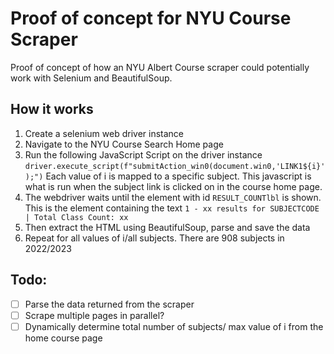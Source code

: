 # Proof of concept for NYU Course Scraper

Proof of concept of how an NYU Albert Course scraper could potentially work with Selenium and BeautifulSoup.

## How it works
1. Create a selenium web driver instance
2. Navigate to the NYU Course Search Home page
3. Run the following JavaScript Script on the driver instance
  `driver.execute_script(f"submitAction_win0(document.win0,'LINK1${i}');")` 
 Each value of i is mapped to a specific subject. 
 This javascript is what is run when the subject link is clicked on in the course home page.  
4. The webdriver waits until the element with id `RESULT_COUNTlbl` is shown. 
This is the element containing the text `1 - xx results for SUBJECTCODE | Total Class Count: xx`
5. Then extract the HTML using BeautifulSoup, parse and save the data
6. Repeat for all values of i/all subjects. There are 908 subjects in 2022/2023

## Todo:
- [ ] Parse the data returned from the scraper
- [ ] Scrape multiple pages in parallel?
- [ ] Dynamically determine total number of subjects/ max value of i from the home course page
